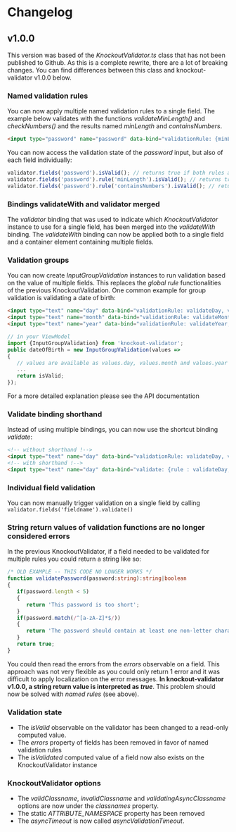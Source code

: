 # Changelog

## v1.0.0
This version was based of the _KnockoutValidator.ts_ class that has not been published to Github. As this is a complete rewrite, there are a lot of breaking changes. You can find differences between this class and knockout-validator v1.0.0 below.

### Named validation rules
You can now apply multiple named validation rules to a single field. The example below validates with the functions _validateMinLength()_ and _checkNumbers()_ and the results named _minLength_ and _containsNumbers_.
```html
<input type="password" name="password" data-bind="validationRule: {minLength: validateMinLength, containsNumbers: checkNumbers}">
```
You can now access the validation state of the _password_ input, but also of each field individually:
```typescript
validator.fields('password').isValid(); // returns true if both rules are valid
validator.fields('password').rule('minLength').isValid(); // returns true if validateMinLength() returned true
validator.fields('password').rule('containsNumbers').isValid(); // returns true if checkNumbers() returned true
```

### Bindings validateWith and validator merged
The _validator_ binding that was used to indicate which _KnockoutValidator_ instance to use for a single field, has been merged into the _validateWith_ binding. The _validateWith_ binding can now be applied both to a single field and a container element containing multiple fields.

### Validation groups
You can now create _InputGroupValidation_ instances to run validation based on the value of multiple fields. This replaces the *global rule* functionalities of the previous KnockoutValidation. One common example for group validation is validating a date of birth:
```html
<input type="text" name="day" data-bind="validationRule: validateDay, validationGroup: dateOfBirth">
<input type="text" name="month" data-bind="validationRule: validateMonth, validationGroup: dateOfBirth">
<input type="text" name="year" data-bind="validationRule: validateYear, validationGroup: dateOfBirth">
```
```typescript
// in your ViewModel
import {InputGroupValidation} from 'knockout-validator';
public dateOfBirth = new InputGroupValidation(values =>
{
   // values are available as values.day, values.month and values.year
   ...
   return isValid;
}); 
```
For a more detailed explanation please see the API documentation

### Validate binding shorthand
Instead of using multiple bindings, you can now use the shortcut binding _validate_:
```html
<!-- without shorthand !-->
<input type="text" name="day" data-bind="validationRule: validateDay, validationGroup: dateOfBirth, validateOn: 'value', validateWith: signupValidator">
<!-- with shorthand !-->
<input type="text" name="day" data-bind="validate: {rule : validateDay, group: dateOfBirth, on: value, with: signupValidator}">
```

### Individual field validation
You can now manually trigger validation on a single field by calling `validator.fields('fieldname').validate()`

### String return values of validation functions are no longer considered errors
In the previous KnockoutValidator, if a field needed to be validated for multiple rules you could return a string like so:
```typescript
/* OLD EXAMPLE -- THIS CODE NO LONGER WORKS */
function validatePassword(password:string):string|boolean
{
   if(password.length < 5) 
   {
      return 'This password is too short';
   }
   if(password.match(/^[a-zA-Z]*$/))
   {
      return 'The password should contain at least one non-letter character';
   }
   return true;
}
```
You could then read the errors from the _errors_ observable on a field. This approach was not very flexible as you could only return 1 error and it was difficult to apply localization on the error messages. **In knockout-validator v1.0.0, a string return value is interpreted as _true_**. This problem should now be solved with _named rules_ (see above).

### Validation state
 - The _isValid_ observable on the validator has been changed to a read-only computed value.
 - The _errors_ property of fields has been removed in favor of named validation rules
 - The _isValidated_ computed value of a field now also exists on the KnockoutValidator instance

### KnockoutValidator options
 - The _validClassname_, _invalidClassname_ and _validatingAsyncClassname_ options are now under the _classnames_ property.
 - The static _ATTRIBUTE_NAMESPACE_ property has been removed
 - The _asyncTimeout_ is now called _asyncValidationTimeout_.

